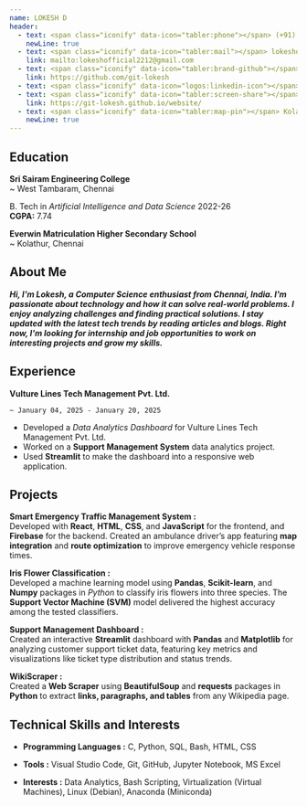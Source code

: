 ```yaml
---
name: LOKESH D
header:
  - text: <span class="iconify" data-icon="tabler:phone"></span> (+91) 6369391995 
    newLine: true
  - text: <span class="iconify" data-icon="tabler:mail"></span> lokeshofficial2212@gmail.com
    link: mailto:lokeshofficial2212@gmail.com
  - text: <span class="iconify" data-icon="tabler:brand-github"></span> GitHub
    link: https://github.com/git-lokesh
  - text: <span class="iconify" data-icon="logos:linkedin-icon"></span> LinkedIn
  - text: <span class="iconify" data-icon="tabler:screen-share"></span> Portfolio
    link: https://git-lokesh.github.io/website/
  - text: <span class="iconify" data-icon="tabler:map-pin"></span> Kolathur, Chennai - 600099</div>
    newLine: true
---
```


## Education

**Sri Sairam Engineering College**    
    ~ West Tambaram, Chennai

B. Tech in *Artificial Intelligence and Data Science* 2022-26  
**CGPA:** 7.74

**Everwin Matriculation Higher Secondary School**  
    ~ Kolathur, Chennai

## About Me

_**Hi, I'm Lokesh, a Computer Science enthusiast from Chennai, India. I'm passionate about technology and how it can solve real-world problems. I enjoy analyzing challenges and finding practical solutions. I stay updated with the latest tech trends by reading articles and blogs. Right now, I'm looking for internship and job opportunities to work on interesting projects and grow my skills.**_

## Experience

**Vulture Lines Tech Management Pvt. Ltd.**

    ~ January 04, 2025 - January 20, 2025
  
- Developed a _Data Analytics Dashboard_ for Vulture Lines Tech Management Pvt. Ltd.
- Worked on a **Support Management System** data analytics project.
- Used **Streamlit** to make the dashboard into a responsive web application.

## Projects

**Smart Emergency Traffic Management System :**  
Developed with **React**, **HTML**, **CSS**, and **JavaScript** for the frontend, and **Firebase** for the backend. Created an ambulance driver’s app featuring **map integration** and **route optimization** to improve emergency vehicle response times.  

**Iris Flower Classification :**  
Developed a machine learning model using **Pandas**, **Scikit-learn**, and **Numpy** packages in *Python* to classify iris flowers into three species. The **Support Vector Machine (SVM)** model delivered the highest accuracy among the tested classifiers.  

**Support Management Dashboard :**  
Created an interactive **Streamlit** dashboard with **Pandas** and **Matplotlib** for analyzing customer support ticket data, featuring key metrics and visualizations like ticket type distribution and status trends.

**WikiScraper :**  
Created a **Web Scraper** using **BeautifulSoup** and **requests** packages in **Python** to extract **links, paragraphs, and tables** from any Wikipedia page. 

## Technical Skills and Interests

- **Programming Languages :** <span class="iconify" data-icon="vscode-icons:file-type-c"></span> C, <span class="iconify" data-icon="vscode-icons:file-type-python"></span> Python, <span class="iconify" data-icon="vscode-icons:file-type-sql"></span> SQL, <span class="iconify" data-icon="devicon-plain:bash"></span> Bash, <span class="iconify" data-icon="vscode-icons:file-type-html"></span> HTML, <span class="iconify" data-icon="vscode-icons:file-type-css"></span> CSS

- **Tools :**     <span class="iconify" data-icon="logos:visual-studio-code"></span> Visual Studio Code, <span class="iconify" data-icon="logos:git-icon"></span> Git, <span class="iconify" data-icon="mdi:github"></span> GitHub, <span class="iconify" data-icon="vscode-icons:file-type-jupyter"></span> Jupyter Notebook,    <span class="iconify" data-icon="vscode-icons:file-type-excel"></span> MS Excel

- **Interests :**  Data Analytics, Bash Scripting, Virtualization (Virtual Machines), <span class="iconify" data-icon="devicon:debian"></span> Linux (Debian), <span class="iconify" data-icon="devicon:anaconda"></span> Anaconda (Miniconda)
